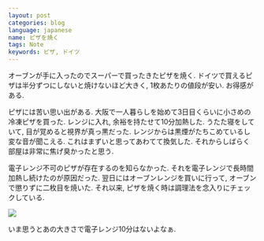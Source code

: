 ```yaml
---
layout: post
categories: blog
language: japanese
name: ピザを焼く
tags: Note
keywords: ピザ, ドイツ
---
```


オーブンが手に入ったのでスーパーで買ったきたピザを焼く. ドイツで買えるピザは半分ずつにしないと焼けないほど大きく, 1枚あたりの値段が安い. お得感がある.

ピザには苦い思い出がある. 大阪で一人暮らしを始めて3日目くらいに小さめの冷凍ピザを買った. レンジに入れ, 余裕を持たせて10分加熱した. うたた寝をしていて, 目が覚めると視界が真っ黒だった. レンジからは黒煙がたちこめているし変な音が聞こえる. これはまずいと思ってあわてて換気した. それからしばらく部屋は非常に焦げ臭かったと思う.

電子レンジ不可のピザが存在するのを知らなかった. それを電子レンジで長時間加熱し続けたのが原因だった. 翌日にはオーブンレンジを買いに行って, オーブンで懲りずに二枚目を焼いた. それ以来, ピザを焼く時は調理法を念入りにチェックしている.

<img src="https://www.dropbox.com/s/0317vgjs52lxvpx/2013-10-10%2011.51.56.jpg?dl=1" class="image-on-frame image-fade">

いま思うとあの大きさで電子レンジ10分はないよなぁ.

